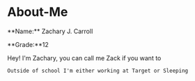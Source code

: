 # About-Me
<About Zachary J. Carroll>
  **Name:** Zachary J. Carroll
 
  **Grade:**12
  <Summary>
    Hey! I'm Zachary, you can call me Zack if you want to
    
    Outside of school I'm either working at Target or Sleeping
